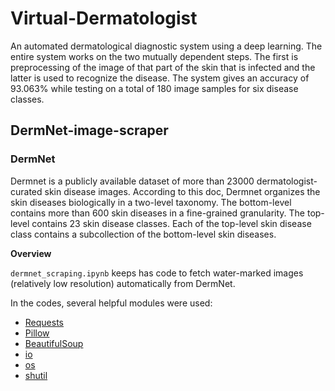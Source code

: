 # Virtual-Dermatologist

An automated dermatological diagnostic system using a deep learning. The entire system works on the two mutually dependent steps. The first is preprocessing of the image of that part of the skin that is infected and the latter is used to recognize the disease. The system gives an accuracy of 93.063% while testing on a total of 180 image samples for six disease classes.

## DermNet-image-scraper
### DermNet
Dermnet is a publicly available dataset of more than 23000 dermatologist-curated skin disease images. According to this doc, Dermnet organizes the skin diseases biologically in a two-level taxonomy. The bottom-level contains more than 600 skin diseases in a fine-grained granularity. The top-level contains 23 skin disease classes. Each of the top-level skin disease class contains a subcollection of the bottom-level skin diseases.

**Overview**

`dermnet_scraping.ipynb` keeps has code to fetch water-marked images (relatively low resolution) automatically from DermNet.

In the codes, several helpful modules were used:
* [Requests](https://requests.readthedocs.io/en/master/)
* [Pillow](https://pillow.readthedocs.io/en/3.1.x/reference/Image.html)
* [BeautifulSoup](https://pillow.readthedocs.io/en/3.1.x/reference/Image.html)
* [io](https://docs.python.org/3/library/io.html)
* [os](https://docs.python.org/3/library/os.html)
* [shutil](https://docs.python.org/3/library/shutil.html)
